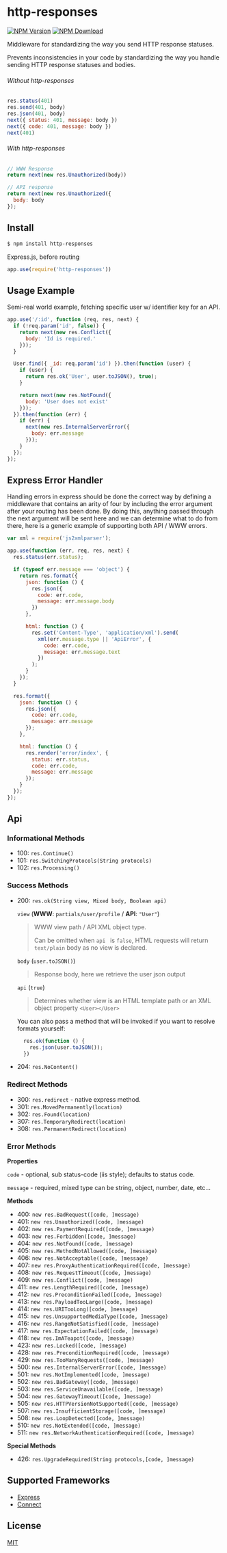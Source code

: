 # http-responses

[![NPM Version][npm-image]][npm-url]
[![NPM Download][downloads-image]][downloads-url]

Middleware for standardizing the way you send HTTP response statuses.

Prevents inconsistencies in your code by standardizing the way you handle sending HTTP response statuses and bodies.

###### Without http-responses

```js
res.status(401)
res.send(401, body)
res.json(401, body)
next({ status: 401, message: body })
next({ code: 401, message: body })
next(401)
```

###### With http-responses

```js
// WWW Response
return next(new res.Unauthorized(body))

// API response
return next(new res.Unauthorized({
  body: body
});
```

## Install

```sh
$ npm install http-responses
```

Express.js, before routing

```js
app.use(require('http-responses'))
```

## Usage Example

Semi-real world example, fetching specific user w/ identifier key for an API.

```js
app.use('/:id', function (req, res, next) {
  if (!req.param('id', false)) {
    return next(new res.Conflict({
      body: 'Id is required.'
    }));
  }

  User.find({ _id: req.param('id') }).then(function (user) {
    if (user) {
      return res.ok('User', user.toJSON(), true);
    }

    return next(new res.NotFound({
      body: 'User does not exist'
    }));
  }).then(function (err) {
    if (err) {
      next(new res.InternalServerError({
        body: err.message
      }));
    }
  });
});
```

## Express Error Handler

Handling errors in express should be done the correct way by defining a middleware that contains an arity of four by including the error argument after your routing has been done. By doing this, anything passed through the next argument will be sent here and we can determine what to do from there, here is a generic example of supporting both API / WWW errors.

```js
var xml = require('js2xmlparser');

app.use(function (err, req, res, next) {
  res.status(err.status);

  if (typeof err.message === 'object') {
    return res.format({
      json: function () {
        res.json({
          code: err.code,
          message: err.message.body
        })
      },

      html: function () {
        res.set('Content-Type', 'application/xml').send(
          xml(err.message.type || 'ApiError', {
            code: err.code,
            message: err.message.text
          })
        );
      }
    });
  }

  res.format({
    json: function () {
      res.json({
        code: err.code,
        message: err.message
      });
    },

    html: function () {
      res.render('error/index', {
        status: err.status,
        code: err.code,
        message: err.message
      });
    }
  });
});
```

## Api

### Informational Methods

- 100: `res.Continue()`
- 101: `res.SwitchingProtocols(String protocols)`
- 102: `res.Processing()`

### Success Methods

- 200: `res.ok(String view, Mixed body, Boolean api)`

  `view` (**WWW**: `partials/user/profile` / **API**: `"User"`)
  >  WWW view path / API XML object type.
  >  
  > Can be omitted when `api ` is `false`,
  > HTML requests will return `text/plain` body as no view is
  > declared.

  `body` (`user.toJSON()`)
  >  Response body, here we retrieve the user json output

  `api` (`true`)
  >  Determines whether view is an HTML template path or
  >  an XML object property `<User></User>`

  You can also pass a method that will be invoked if you
  want to resolve formats yourself:

  ```js
    res.ok(function () {
      res.json(user.toJSON());
    })
  ```

- 204: `res.NoContent()`

### Redirect Methods

- 300: `res.redirect` - native express method.
- 301: `res.MovedPermanently(location)`
- 302: `res.Found(location)`
- 307: `res.TemporaryRedirect(location)`
- 308: `res.PermanentRedirect(location)`

### Error Methods

**Properties**

`code` - optional, sub status-code (iis style); defaults to status code.

`message` - required, mixed type can be string, object, number, date, etc...

**Methods**

- 400: `new res.BadRequest([code, ]message)`
- 401: `new res.Unauthorized([code, ]message)`
- 402: `new res.PaymentRequired([code, ]message)`
- 403: `new res.Forbidden([code, ]message)`
- 404: `new res.NotFound([code, ]message)`
- 405: `new res.MethodNotAllowed([code, ]message)`
- 406: `new res.NotAcceptable([code, ]message)`
- 407: `new res.ProxyAuthenticationRequired([code, ]message)`
- 408: `new res.RequestTimeout([code, ]message)`
- 409: `new res.Conflict([code, ]message)`
- 411: `new res.LengthRequired([code, ]message)`
- 412: `new res.PreconditionFailed([code, ]message)`
- 413: `new res.PayloadTooLarge([code, ]message)`
- 414: `new res.URITooLong([code, ]message)`
- 415: `new res.UnsupportedMediaType([code, ]message)`
- 416: `new res.RangeNotSatisfied([code, ]message)`
- 417: `new res.ExpectationFailed([code, ]message)`
- 418: `new res.ImATeapot([code, ]message)`
- 423: `new res.Locked([code, ]message)`
- 428: `new res.PreconditionRequired([code, ]message)`
- 429: `new res.TooManyRequests([code, ]message)`
- 500: `new res.InternalServerError([code, ]message)`
- 501: `new res.NotImplemented([code, ]message)`
- 502: `new res.BadGateway([code, ]message)`
- 503: `new res.ServiceUnavailable([code, ]message)`
- 504: `new res.GatewayTimeout([code, ]message)`
- 505: `new res.HTTPVersionNotSupported([code, ]message)`
- 507: `new res.InsufficientStorage([code, ]message)`
- 508: `new res.LoopDetected([code, ]message)`
- 510: `new res.NotExtended([code, ]message)`
- 511: `new res.NetworkAuthenticationRequired([code, ]message)`

**Special Methods**

- 426: `res.UpgradeRequired(String protocols,[code, ]message)`


## Supported Frameworks

- [Express][express-url]
- [Connect][connect-url]

## License

[MIT](LICENSE)

[npm-image]: https://img.shields.io/npm/v/http-responses.svg?style=flat
[npm-url]: https://npmjs.org/package/http-responses
[travis-image]: https://img.shields.io/travis/Nijikokun/http-responses.svg?style=flat
[travis-url]: https://travis-ci.org/Nijikokun/http-responses
[coveralls-image]: https://img.shields.io/coveralls/Nijikokun/http-responses.svg?style=flat
[coveralls-url]: https://coveralls.io/r/Nijikokun/http-responses?branch=master
[downloads-image]: https://img.shields.io/npm/dm/http-statuses.svg?style=flat
[downloads-url]: https://npmjs.org/package/http-responses
[gratipay-image]: https://img.shields.io/gratipay/Nijikokun.svg?style=flat
[gratipay-url]: https://www.gratipay.com/Nijikokun/
[express-url]: https://expressjs.com
[connect-url]: https://github.com/senchalabs/connect
